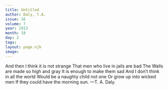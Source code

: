 ```yaml
---
title: Untitled
author: Daly, T.A.
issue: 16
volume: 7
year: 1913
month: 18
day: 2
tags:
layout: page.njk
image:
---
```

And then I think it is not strange   That men who live in jails are bad    The Walls are made so high and gray    It is enough to make them sad    And I don’t think in all the world    Would be a naughty child not one    Or grow up into wicked men    If they could have the morning sun.    —T. A. Daly. 


